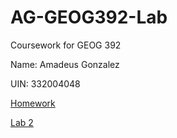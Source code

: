 # AG-GEOG392-Lab

Coursework for GEOG 392

Name: Amadeus Gonzalez

UIN: 332004048

[Homework](https://vscode.dev/github/amadeusgonzalez26/AG-GEOG392-Lab/blob/main/homework)

[Lab 2]()

